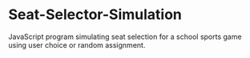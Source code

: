 # Seat-Selector-Simulation
JavaScript program simulating seat selection for a school sports game using user choice or random assignment.
